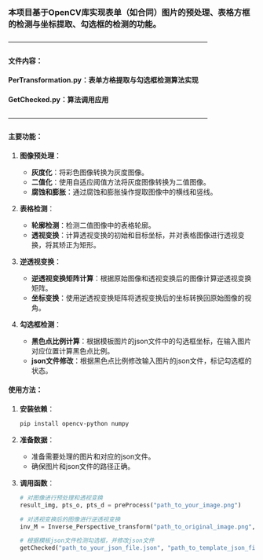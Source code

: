 ### 本项目基于OpenCV库实现表单（如合同）图片的预处理、表格方框的检测与坐标提取、勾选框的检测的功能。

—————————————————————————————

#### 文件内容：
#### PerTransformation.py：表单方格提取与勾选框检测算法实现
#### GetChecked.py：算法调用应用

—————————————————————————————

#### 主要功能：

1. **图像预处理**：
   - **灰度化**：将彩色图像转换为灰度图像。
   - **二值化**：使用自适应阈值方法将灰度图像转换为二值图像。
   - **腐蚀和膨胀**：通过腐蚀和膨胀操作提取图像中的横线和竖线。

2. **表格检测**：
   - **轮廓检测**：检测二值图像中的表格轮廓。
   - **透视变换**：计算透视变换的初始和目标坐标，并对表格图像进行透视变换，将其矫正为矩形。

3. **逆透视变换**：
   - **逆透视变换矩阵计算**：根据原始图像和透视变换后的图像计算逆透视变换矩阵。
   - **坐标变换**：使用逆透视变换矩阵将透视变换后的坐标转换回原始图像的视角。

4. **勾选框检测**：
   - **黑色点比例计算**：根据模板图片的json文件中的勾选框坐标，在输入图片对应位置计算黑色点比例。
   - **json文件修改**：根据黑色点比例修改输入图片的json文件，标记勾选框的状态。

#### 使用方法：

1. **安装依赖**：
   ```bash
   pip install opencv-python numpy
   ```

2. **准备数据**：
   - 准备需要处理的图片和对应的json文件。
   - 确保图片和json文件的路径正确。

3. **调用函数**：
   ```python
   # 对图像进行预处理和透视变换
   result_img, pts_o, pts_d = preProcess("path_to_your_image.png")

   # 对透视变换后的图像进行逆透视变换
   inv_M = Inverse_Perspective_transform("path_to_original_image.png", pts_o, pts_d)

   # 根据模板json文件检测勾选框，并修改json文件
   getChecked("path_to_your_json_file.json", "path_to_template_json_file.json", "path_to_your_image.png", "path_to_template_image.png")
   ```
